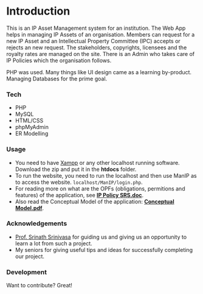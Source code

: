 # Introduction
This is an IP Asset Management system for an institution.
The Web App helps in managing IP Assets of an organisation. Members can request for a new IP Asset and an Intellectual Property Committee (IPC) accepts or rejects an new request. The stakeholders, copyrights, licensees and the royalty rates are managed on the site. There is an Admin who takes care of IP Policies which the organisation follows.

PHP was used. Many things like UI design came as a learning by-product. Managing Databases for the prime goal.

### Tech

* PHP
* MySQL
* HTML/CSS
* phpMyAdmin
* ER Modelling



### Usage

* You need to have [Xampp][xampp] or any other localhost running software. Download the zip and put it in the **htdocs** folder.
* To run the website, you need to run the localhost and then use ManIP as to access the website. ```localhost/ManIP/login.php```.
* For reading more on what are the OPFs (obligations, permitions and features) of the application, see [**IP Policy SRS.doc**][SRS]. 
* Also read the Conceptual Model of the application: [**Conceptual Model.pdf**][model].

### Acknowledgements

* [Prof. Srinath Srinivasa][profss] for guiding us and giving us an opportunity to learn a lot from such a project.
* My seniors for giving useful tips and ideas for successfully completing our project.

### Development
Want to contribute? Great!


   [profss]: <http://www.iiitb.ac.in/faculty_page.php?name=SrinathSrinivasa>
   [xampp]: <https://www.apachefriends.org/index.html>
   [model]: <>
   [SRS]: <>
